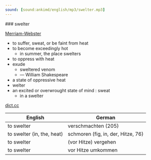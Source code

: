 ```yaml
---
sound: [sound:ankimd/english/mp3/swelter.mp3]
---
```


\### swelter

[Merriam-Webster](https://www.merriam-webster.com/dictionary/swelter)

- to suffer, sweat, or be faint from heat
- to become exceedingly hot
    - in summer, the place swelters
- to oppress with heat
- exude
    - sweltered venom
    - — William Shakespeare
- a state of oppressive heat
- welter
- an excited or overwrought state of mind : sweat
    - in a swelter

[dict.cc](https://www.dict.cc/swelter)

| English        | German       |
| -------------- | ------------ |
| to swelter | verschmachten (205) |
| to swelter (in, the, heat) | schmoren (fig, in, der, Hitze, 76) |
| to swelter | (vor Hitze) vergehen |
| to swelter | vor Hitze umkommen |
